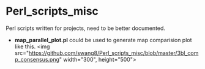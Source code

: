 # Perl_scripts_misc
Perl scripts written for projects, need to be better documented.


- <b>map_parallel_plot.pl</b> could be used to generate map comparision plot like this.
<img src="https://github.com/swang8/Perl_scripts_misc/blob/master/3bl_comp_consensus.png" width="300", height="500">
